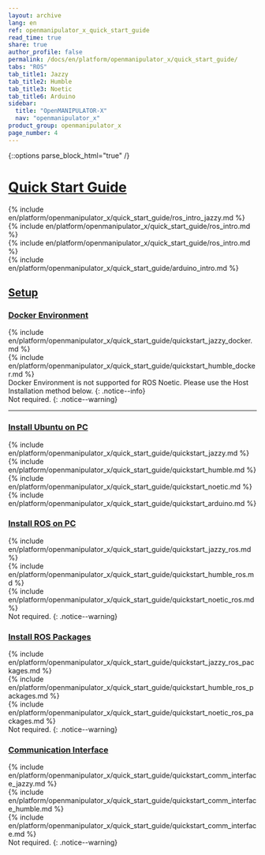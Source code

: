 ```yaml
---
layout: archive
lang: en
ref: openmanipulator_x_quick_start_guide
read_time: true
share: true
author_profile: false
permalink: /docs/en/platform/openmanipulator_x/quick_start_guide/
tabs: "ROS"
tab_title1: Jazzy
tab_title2: Humble
tab_title3: Noetic
tab_title6: Arduino
sidebar:
  title: "OpenMANIPULATOR-X"
  nav: "openmanipulator_x"
product_group: openmanipulator_x
page_number: 4
---
```


<style>body {counter-reset: h1 3 !important;}</style>

{::options parse_block_html="true" /}

# [Quick Start Guide](#quick-start-guide)

<section data-id="{{ page.tab_title1 }}" class="tab_contents">
{% include en/platform/openmanipulator_x/quick_start_guide/ros_intro_jazzy.md %}
</section>

<section data-id="{{ page.tab_title2 }}" class="tab_contents">
{% include en/platform/openmanipulator_x/quick_start_guide/ros_intro.md %}
</section>

<section data-id="{{ page.tab_title3 }}" class="tab_contents">
{% include en/platform/openmanipulator_x/quick_start_guide/ros_intro.md %}
</section>

<section data-id="{{ page.tab_title6 }}" class="tab_contents">
{% include en/platform/openmanipulator_x/quick_start_guide/arduino_intro.md %}
</section>

## [Setup](#setup)

### [Docker Environment](#docker-environment)

<section data-id="{{ page.tab_title1 }}" class="tab_contents">
{% include en/platform/openmanipulator_x/quick_start_guide/quickstart_jazzy_docker.md %}
</section>

<section data-id="{{ page.tab_title2 }}" class="tab_contents">
{% include en/platform/openmanipulator_x/quick_start_guide/quickstart_humble_docker.md %}
</section>

<section data-id="{{ page.tab_title3 }}" class="tab_contents">
Docker Environment is not supported for ROS Noetic. Please use the Host Installation method below.
{: .notice--info}
</section>

<section data-id="{{ page.tab_title6 }}" class="tab_contents">
Not required.
{: .notice--warning}
</section>

---

### [Install Ubuntu on PC](#install-ubuntu-on-pc)

<section data-id="{{ page.tab_title1 }}" class="tab_contents">
{% include en/platform/openmanipulator_x/quick_start_guide/quickstart_jazzy.md %}
</section>

<section data-id="{{ page.tab_title2 }}" class="tab_contents">
{% include en/platform/openmanipulator_x/quick_start_guide/quickstart_humble.md %}
</section>

<section data-id="{{ page.tab_title3 }}" class="tab_contents">
{% include en/platform/openmanipulator_x/quick_start_guide/quickstart_noetic.md %}
</section>

<section data-id="{{ page.tab_title6 }}" class="tab_contents">
{% include en/platform/openmanipulator_x/quick_start_guide/quickstart_arduino.md %}
</section>

### [Install ROS on PC](#install-ros-on-pc)

<section data-id="{{ page.tab_title1 }}" class="tab_contents">
{% include en/platform/openmanipulator_x/quick_start_guide/quickstart_jazzy_ros.md %}
</section>

<section data-id="{{ page.tab_title2 }}" class="tab_contents">
{% include en/platform/openmanipulator_x/quick_start_guide/quickstart_humble_ros.md %}
</section>

<section data-id="{{ page.tab_title3 }}" class="tab_contents">
{% include en/platform/openmanipulator_x/quick_start_guide/quickstart_noetic_ros.md %}
</section>

<section data-id="{{ page.tab_title6 }}" class="tab_contents">
Not required.
{: .notice--warning}
</section>

### [Install ROS Packages](#install-ros-packages)

<section data-id="{{ page.tab_title1 }}" class="tab_contents">
{% include en/platform/openmanipulator_x/quick_start_guide/quickstart_jazzy_ros_packages.md %}
</section>

<section data-id="{{ page.tab_title2 }}" class="tab_contents">
{% include en/platform/openmanipulator_x/quick_start_guide/quickstart_humble_ros_packages.md %}
</section>

<section data-id="{{ page.tab_title3 }}" class="tab_contents">
{% include en/platform/openmanipulator_x/quick_start_guide/quickstart_noetic_ros_packages.md %}
</section>

<section data-id="{{ page.tab_title6 }}" class="tab_contents">
Not required.
{: .notice--warning}
</section>

### [Communication Interface](#communication-interface)

<section data-id="{{ page.tab_title1 }}" class="tab_contents">
{% include en/platform/openmanipulator_x/quick_start_guide/quickstart_comm_interface_jazzy.md %}
</section>

<section data-id="{{ page.tab_title2 }}" class="tab_contents">
{% include en/platform/openmanipulator_x/quick_start_guide/quickstart_comm_interface_humble.md %}
</section>

<section data-id="{{ page.tab_title3 }}" class="tab_contents">
{% include en/platform/openmanipulator_x/quick_start_guide/quickstart_comm_interface.md %}
</section>

<section data-id="{{ page.tab_title6 }}" class="tab_contents">
Not required.
{: .notice--warning}
</section>


